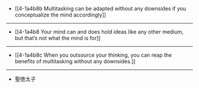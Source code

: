 - [[4-1a4b8b Multitasking can be adapted without any downsides if you conceptualize the mind accordingly]]
---
- [[4-1a4b8 Your mind can and does hold ideas like any other medium, but that’s not what the mind is for]]
---
- [[4-1a4b8c When you outsource your thinking, you can reap the benefits of multitasking without any downsides.]]
---
- 聖徳太子
